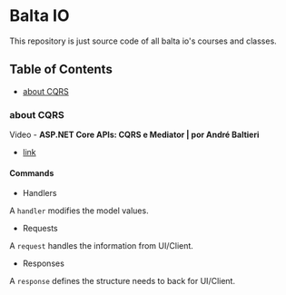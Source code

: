 # Balta IO

This repository is just source code of all balta io's courses and classes.

## Table of Contents

- [about CQRS](#about-cqrs)

### about CQRS

Video - **ASP.NET Core APIs: CQRS e Mediator | por André Baltieri**

- [link](https://www.youtube.com/watch?v=G0yi5PTzhLA)

#### Commands

- Handlers

A `handler` modifies the model values.

- Requests

A `request` handles the information from UI/Client.

- Responses

A `response` defines the structure needs to back for UI/Client.
